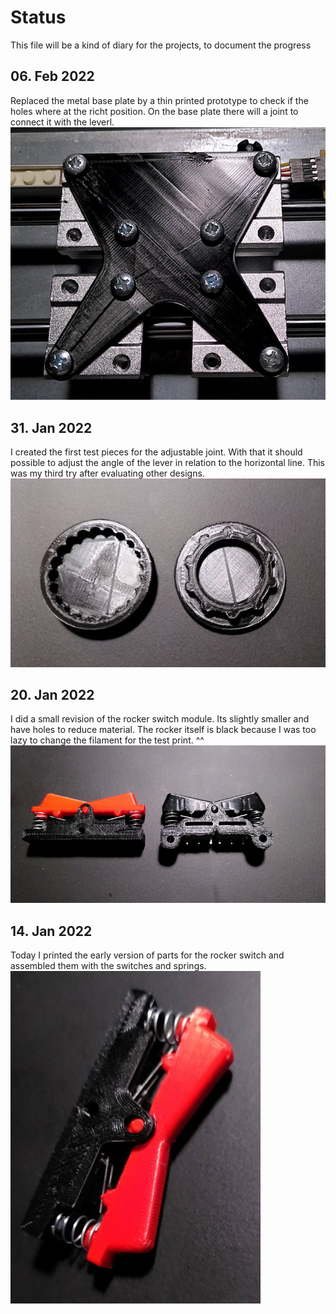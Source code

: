 # Status
This file will be a kind of diary for the projects, to document the progress

## 06. Feb 2022
Replaced the metal base plate by a thin printed prototype to check if the holes where at the richt position. On the base plate there will a joint to connect it with the leverl.
![Base plate prototype](./images/baseplate-prototype.jpg)

## 31. Jan 2022
I created the first test pieces for the adjustable joint. With that it should possible to adjust the angle of the lever in relation to the horizontal line.
This was my third try after evaluating other designs.
![Joint prototype](./images/joint-prototype.jpg)

## 20. Jan 2022
I did a small revision of the rocker switch module. Its slightly smaller and have holes to reduce material. The rocker itself is black because I was too lazy to change the filament for the test print. ^^
![Rocker switch revision 1](./images/rocker-switch-rev-1.jpg)

## 14. Jan 2022
Today I printed the early version of parts for the rocker switch and assembled them with the switches and springs.
![First rocker switch](./images/first-assembled-rocker-switch.jpg)
